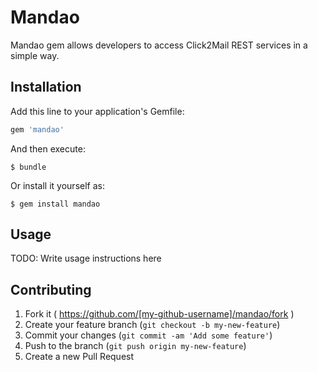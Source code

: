 # Mandao

Mandao gem allows developers to access Click2Mail REST services in a simple way.

## Installation

Add this line to your application's Gemfile:

```ruby
gem 'mandao'
```

And then execute:

    $ bundle

Or install it yourself as:

    $ gem install mandao

## Usage

TODO: Write usage instructions here

## Contributing

1. Fork it ( https://github.com/[my-github-username]/mandao/fork )
2. Create your feature branch (`git checkout -b my-new-feature`)
3. Commit your changes (`git commit -am 'Add some feature'`)
4. Push to the branch (`git push origin my-new-feature`)
5. Create a new Pull Request
